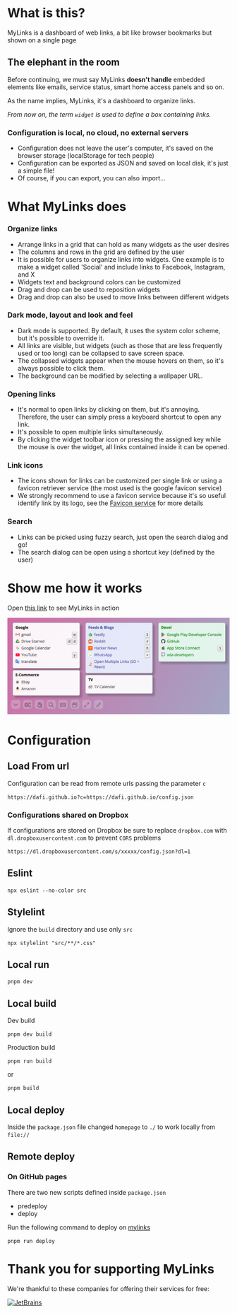 # What is this?

MyLinks is a dashboard of web links, a bit like browser bookmarks but shown on a single page

## The elephant in the room

Before continuing, we must say MyLinks **doesn't handle** embedded elements like emails, service status, smart home access panels and so on.

As the name implies, MyLinks, it's a dashboard to organize links.

*From now on, the term `widget` is used to define a box containing links.*

### Configuration is local, no cloud, no external servers

- Configuration does not leave the user's computer, it's saved on the browser storage (localStorage for tech people)
- Configuration can be exported as JSON and saved on local disk, it's just a simple file!
- Of course, if you can export, you can also import...

# What MyLinks does

### Organize links

- Arrange links in a grid that can hold as many widgets as the user desires
- The columns and rows in the grid are defined by the user
- It is possible for users to organize links into widgets. One example is to make a widget called 'Social' and include links to Facebook, Instagram, and X
- Widgets text and background colors can be customized
- Drag and drop can be used to reposition widgets
- Drag and drop can also be used to move links between different widgets

### Dark mode, layout and look and feel

- Dark mode is supported. By default, it uses the system color scheme, but it's possible to override it.
- All links are visible, but widgets (such as those that are less frequently used or too long) can be collapsed to save screen space.
- The collapsed widgets appear when the mouse hovers on them, so it's always possible to click them.
- The background can be modified by selecting a wallpaper URL.

### Opening links

- It's normal to open links by clicking on them, but it's annoying. Therefore, the user can simply press a keyboard shortcut to open any link.
- It's possible to open multiple links simultaneously.
- By clicking the widget toolbar icon or pressing the assigned key while the mouse is over the widget, all links contained inside it can be opened.


### Link icons

- The icons shown for links can be customized per single link or using a favicon retriever service (the most used is the google favicon service)
- We strongly recommend to use a favicon service because it's so useful identify link by its logo, see the [Favicon service](favicon_service.md) for more details


### Search

- Links can be picked using fuzzy search, just open the search dialog and go!
- The search dialog can be open using a shortcut key (defined by the user)



# Show me how it works

Open [this link](https://dafi.github.io/mylinks/?c=https://gist.githubusercontent.com/dafi/8442bdbe932c22426bb4a383077a6802/raw) to see MyLinks in action

![](doc/mylinks.png)

# Configuration

## Load From url

Configuration can be read from remote urls passing the parameter `c`

    https://dafi.github.io?c=https://dafi.github.io/config.json

### Configurations shared on Dropbox

If configurations are stored on Dropbox be sure to replace `dropbox.com` with `dl.dropboxusercontent.com` to prevent `CORS` problems

    https://dl.dropboxusercontent.com/s/xxxxx/config.json?dl=1

## Eslint

    npx eslint --no-color src

## Stylelint

Ignore the `build` directory and use only `src`

    npx stylelint "src/**/*.css"

## Local run

    pnpm dev

## Local build

Dev build

    pnpm dev build

Production build

    pnpm run build

or

    pnpm build

## Local deploy

Inside the `package.json` file changed `homepage` to `./` to work locally from `file://`

## Remote deploy

### On GitHub pages

There are two new scripts defined inside `package.json`

- predeploy
- deploy

Run the following command to deploy on [mylinks](https://dafi.github.io/mylinks/)

	pnpm run deploy


# Thank you for supporting MyLinks

We're thankful to these companies for offering their services for free:

<p><a href="https://jb.gg/OpenSourceSupport"><img src="https://images.opencollective.com/jetbrains/eb04ddc/logo.png" alt="JetBrains" height="64"></a>

